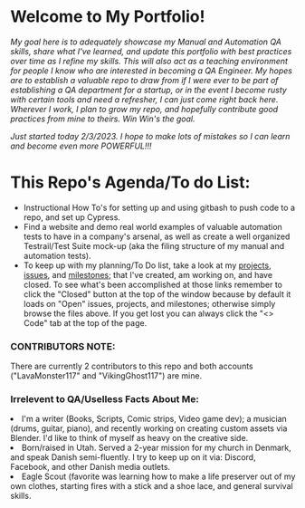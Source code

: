 <h1>Welcome to My Portfolio!</h1>
<em><p>My goal here is to adequately showcase my Manual and Automation QA skills, share what I've learned, and update this portfolio with best practices over time as I refine my skills. This will also act as a teaching environment for people I know who are interested in becoming a QA Engineer. My hopes are to establish a valuable repo to draw from if I were ever to be part of establishing a QA department for a startup, or in the event I become rusty with certain tools and need a refresher, I can just come right back here. Wherever I work, I plan to grow my repo, and hopefully contribute good practices from mine to theirs. Win Win's the goal.</p>
    
<p>Just started today 2/3/2023. I hope to make lots of mistakes so I can learn and become even more POWERFUL!!!</p></em>

<h1>This Repo's Agenda/To do List:</h1>
<ul>
    <li>Instructional How To's for setting up and using gitbash to push code to a repo, and set up Cypress.</li>
    <li>Find a website and demo real world examples of valuable automation tests to have in a company's arsenal, as well as create a well organized Testrail/Test Suite mock-up (aka the filing structure of my manual and automation tests).</li>
    <li>To keep up with my planning/To Do list, take a look at my <a href="https://github.com/LavaMonster117/portfolio/projects?query=is%3Aopen">projects</a>, <a href="https://github.com/LavaMonster117/portfolio/issues"> issues</a>, and <a href="https://github.com/LavaMonster117/portfolio/milestones">milestones</a>; that I've created, am working on, and have closed. To see what's been accomplished at those links remember to click the "Closed" button at the top of the window because by default it loads on "Open" issues, projects, and milestones; otherwise simply browse the files above. If you get lost you can always click the "<> Code" tab at the top of the page.</li>
</ul>

<h3>CONTRIBUTORS NOTE:</h3> 
There are currently 2 contributors to this repo and both accounts ("LavaMonster117" and "VikingGhost117") are mine.

<h3>Irrelevent to QA/Uselless Facts About Me:</h3>
<li>I'm a writer (Books, Scripts, Comic strips, Video game dev); a musician (drums, guitar, piano), and recently working on creating custom assets via Blender. I'd like to think of myself as heavy on the creative side.</li>
<li>Born/raised in Utah. Served a 2-year mission for my church in Denmark, and speak Danish semi-fluently. I try to keep up on it via: Discord, Facebook, and other Danish media outlets.</li>
<li>Eagle Scout (favorite was learning how to make a life preserver out of my own clothes, starting fires with a stick and a shoe lace, and general survival skills.</li>



